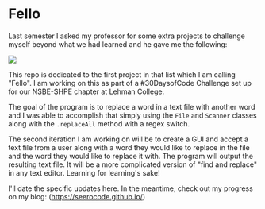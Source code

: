 # Fello

Last semester I asked my professor for some extra projects to challenge myself beyond what we had learned and he gave me the following:

![](https://github.com/seerocode/seerocode.github.io/blob/master/images/Java-Prep-Projects.jpg?raw=true)

This repo is dedicated to the first project in that list which I am calling "Fello". I am working on this as part of a #30DaysofCode Challenge set up for our NSBE-SHPE chapter at Lehman College.

The goal of the program is to replace a word in a text file with another word and I was able to accomplish that simply using the ```File``` and ```Scanner``` classes along with the ```.replaceAll``` method with a regex switch. 

The second iteration I am working on will be to create a GUI and accept a text file from a user along with a word they would like to replace in the file and the word they would like to replace it with. The program will output the resulting text file. 
It will be a more complicated version of "find and replace" in any text editor. Learning for learning's sake! 

I'll date the specific updates here. In the meantime, check out my progress on my blog: (https://seerocode.github.io/)